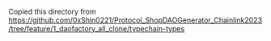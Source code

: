 Copied this directory from https://github.com/0xShin0221/Protocol_ShopDAOGenerator_Chainlink2023/tree/feature/1_daofactory_all_clone/typechain-types